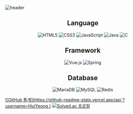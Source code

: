![header](https://capsule-render.vercel.app/api?type=rounded&color=auto&height=300&section=header&text=HuiYeong&fontSize=90)

<div align="center">
  
Language
---
![HTML5](https://img.shields.io/badge/html5-%23E34F26.svg?style=for-the-badge&logo=html5&logoColor=white) ![CSS3](https://img.shields.io/badge/css3-%231572B6.svg?style=for-the-badge&logo=css3&logoColor=white) ![JavaScript](https://img.shields.io/badge/javascript-%23323330.svg?style=for-the-badge&logo=javascript&logoColor=%23F7DF1E) 
![Java](https://img.shields.io/badge/java-%23ED8B00.svg?style=for-the-badge&logo=java&logoColor=white) ![C](https://img.shields.io/badge/c-%2300599C.svg?style=for-the-badge&logo=c&logoColor=white)

Framework
---
![Vue.js](https://img.shields.io/badge/vuejs-%2335495e.svg?style=for-the-badge&logo=vuedotjs&logoColor=%234FC08D)  ![Spring](https://img.shields.io/badge/spring-%236DB33F.svg?style=for-the-badge&logo=spring&logoColor=white)

Database
---
![MariaDB](https://img.shields.io/badge/MariaDB-003545?style=for-the-badge&logo=mariadb&logoColor=white) ![MySQL](https://img.shields.io/badge/mysql-%2300f.svg?style=for-the-badge&logo=mysql&logoColor=white) ![Redis](https://img.shields.io/badge/redis-%23DD0031.svg?style=for-the-badge&logo=redis&logoColor=white)
</div>

[![GitHub 통계](https://github-readme-stats.vercel.app/api ?username=HuiYeong )](https://github.com/HuiYeong/github-readme-stats) [![Solved.ac
프로필](http://mazassumnida.wtf/api/generate_badge?boj=huiyeong)](https://solved.ac/huiyeong)
